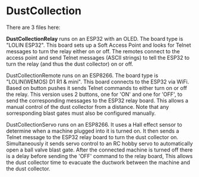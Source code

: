 # DustCollection

There are 3 files here:

<B>DustCollectionRelay</B> runs on an ESP32 with an OLED. The board type is "LOLIN ESP32". This board sets up a Soft Access Point and looks for Telnet messages to turn the relay either on or off. The remotes connect to the access point and send Telnet messages (ASCII strings) to tell the ESP32 to turn the relay (and thus the dust collector) on or off.

DustCollectionRemote runs on an ESP8266. The board type is "LOLIN(WEMOS) D1 R1 & mini". This board connects to the ESP32 via WiFi. Based on button pushes it sends Telnet commands to either turn on or off the relay. This version uses 2 buttons, one for 'ON' and one for 'OFF', to send the corresponding messages to the ESP32 relay board. This allows a manual control of the dust collector from a distance. Note that any sorresponding blast gates must also be configured manually.

DustCollectionServo runs on an ESP8266. It uses a Hall effect sensor to determine when a machine plugged into it is turned on. It then sends a Telnet message to the ESP32 relay  board to turn the dust collector on. Simultaneously it sends servo control to an RC hobby servo to automatically open a ball valve blast gate. After the connected machine is turned off there is a delay before sending the 'OFF' command to the relay board, This allows the dust collector time to evacuate the ductwork between the machine and the dust collector.

